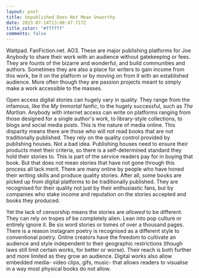 ```yaml
---
layout: post
title: Unpublished Does Not Mean Unworthy
date: 2023-07-14T13:00:47.717Z
title_color: "#ffffff"
comments: false
---
```

W﻿attpad. FanFiction.net. AO3. These are major publishing platforms for Joe Anybody to share their work with an audience without gatekeeping or fees. They are founts of the bizarre and wonderful, and build communities and authors. Sometimes they are also a place for writers to gain income from this work, be it on the platform or by moving on from it with an established audience. More often though they are passion projects meant to simply make a work accessible to the masses.

Open access digital stories can hugely vary in quality. They range from the infamous, like the *My Immortal* fanfic, to the hugely successful, such as *The Martian*. Anybody with internet access can write on platforms ranging from those designed for a single author's work, to library-style collections, to blogs and social media posts. This is the nature of media online. This disparity means there are those who will not read books that are not traditionally published. They rely on the quality control provided by publishing houses.  Not a bad idea. Publishing houses need to ensure their products meet their criteria, so there is a self-determined standard they hold their stories to. This is part of the service readers pay for in buying that book. But that does not mean stories that have not gone through this process all lack merit. There are many online by people who have honed their writing skills and produce quality stories. After all, some books are picked up from digital platforms to be traditionally published. They are recognised for their quality not just by their enthusiastic fans, but by companies who stake income and reputation on the stories accepted and books they produced.

Y﻿et the lack of censorship means the stories are *allowed* to be different. They can rely on tropes of be completely alien. Lean into pop culture or entirely ignore it. Be six word stories or tomes of over a thousand pages. There is a reason instagram poetry is recognised as a different style to conventional poetry. Online creators have the freedom to cultivate an audience and style independent to their geographic restrictions (though laws still limit certain works, for better or worse). Their reach is both further and more limited as they grow an audience. Digital works also allow embedded media- video clips, gifs, music- that allows readers to visualise in a way most physical books do not allow.